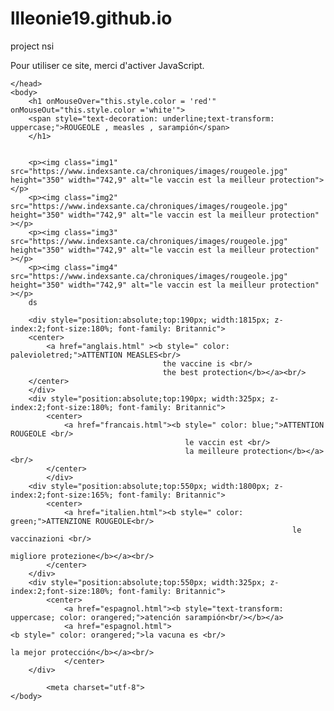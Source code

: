 # llleonie19.github.io
project nsi

<!DOCTYPE html>
<html>
    <head>
        <link rel="stylesheet" href="rougeole.css" />
        <script type="text/javascript" src="rougeole.js"></script>
        <noscript>Pour utiliser ce site, merci d'activer JavaScript.</noscript>
        <title>Tout sur la rougeole</title>
        
    </head>
    <body> 
        <h1 onMouseOver="this.style.color = 'red'" onMouseOut="this.style.color ='white'">
        <span style="text-decoration: underline;text-transform: uppercase;">ROUGEOLE , measles , sarampión</span>
        </h1>
    
        
        <p><img class="img1" src="https://www.indexsante.ca/chroniques/images/rougeole.jpg" height="350" width="742,9" alt="le vaccin est la meilleur protection"></p>
        <p><img class="img2" src="https://www.indexsante.ca/chroniques/images/rougeole.jpg" height="350" width="742,9" alt="le vaccin est la meilleur protection" ></p>
        <p><img class="img3" src="https://www.indexsante.ca/chroniques/images/rougeole.jpg" height="350" width="742,9" alt="le vaccin est la meilleur protection" ></p>
        <p><img class="img4" src="https://www.indexsante.ca/chroniques/images/rougeole.jpg" height="350" width="742,9" alt="le vaccin est la meilleur protection" ></p>
        ds
        
        <div style="position:absolute;top:190px; width:1815px; z-index:2;font-size:180%; font-family: Britannic">
        <center>
            <a href="anglais.html" ><b style=" color: palevioletred;">ATTENTION MEASLES<br/>
                                      the vaccine is <br/>
                                      the best protection</b></a><br/>
        </center>
        </div> 
        <div style="position:absolute;top:190px; width:325px; z-index:2;font-size:180%; font-family: Britannic">
            <center>
                <a href="francais.html"><b style=" color: blue;">ATTENTION ROUGEOLE <br/>
                                           le vaccin est <br/>
                                           la meilleure protection</b></a><br/>
            </center>
            </div> 
        <div style="position:absolute;top:550px; width:1800px; z-index:2;font-size:165%; font-family: Britannic">
            <center>
                <a href="italien.html"><b style=" color: green;">ATTENZIONE ROUGEOLE<br/>
                                                                   le vaccinazioni <br/>
                                                                   migliore protezione</b></a><br/>
            </center>
        </div> 
        <div style="position:absolute;top:550px; width:325px; z-index:2;font-size:180%; font-family: Britannic">
            <center>
                <a href="espagnol.html"><b style="text-transform: uppercase; color: orangered;">atención sarampión<br/></b></a>
                <a href="espagnol.html">                                     <b style=" color: orangered;">la vacuna es <br/>
                                                                              la mejor protección</b></a><br/>
                </center>
        </div> 
        
            <meta charset="utf-8">
    </body> 
</html>
